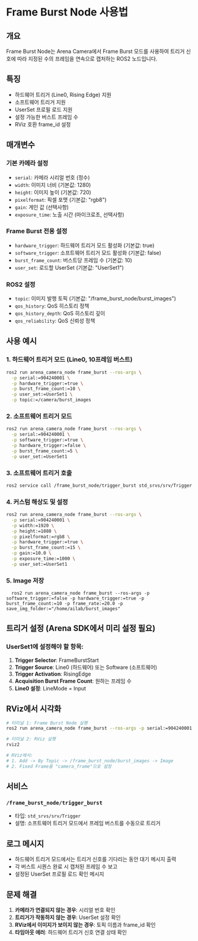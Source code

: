 # Frame Burst Node 사용법

## 개요
Frame Burst Node는 Arena Camera에서 Frame Burst 모드를 사용하여 트리거 신호에 따라 지정된 수의 프레임을 연속으로 캡처하는 ROS2 노드입니다.

## 특징
- 하드웨어 트리거 (Line0, Rising Edge) 지원
- 소프트웨어 트리거 지원  
- UserSet 프로필 로드 지원
- 설정 가능한 버스트 프레임 수
- RViz 호환 frame_id 설정

## 매개변수

### 기본 카메라 설정
- `serial`: 카메라 시리얼 번호 (정수)
- `width`: 이미지 너비 (기본값: 1280)
- `height`: 이미지 높이 (기본값: 720) 
- `pixelformat`: 픽셀 포맷 (기본값: "rgb8")
- `gain`: 게인 값 (선택사항)
- `exposure_time`: 노출 시간 (마이크로초, 선택사항)

### Frame Burst 전용 설정
- `hardware_trigger`: 하드웨어 트리거 모드 활성화 (기본값: true)
- `software_trigger`: 소프트웨어 트리거 모드 활성화 (기본값: false)
- `burst_frame_count`: 버스트당 프레임 수 (기본값: 10)
- `user_set`: 로드할 UserSet (기본값: "UserSet1")

### ROS2 설정
- `topic`: 이미지 발행 토픽 (기본값: "/frame_burst_node/burst_images")
- `qos_history`: QoS 히스토리 정책
- `qos_history_depth`: QoS 히스토리 깊이
- `qos_reliability`: QoS 신뢰성 정책

## 사용 예시

### 1. 하드웨어 트리거 모드 (Line0, 10프레임 버스트)
```bash
ros2 run arena_camera_node frame_burst --ros-args \
  -p serial:=904240001 \
  -p hardware_trigger:=true \
  -p burst_frame_count:=10 \
  -p user_set:=UserSet1 \
  -p topic:=/camera/burst_images
```

### 2. 소프트웨어 트리거 모드
```bash
ros2 run arena_camera_node frame_burst --ros-args \
  -p serial:=904240001 \
  -p software_trigger:=true \
  -p hardware_trigger:=false \
  -p burst_frame_count:=5 \
  -p user_set:=UserSet1
```

### 3. 소프트웨어 트리거 호출
```bash
ros2 service call /frame_burst_node/trigger_burst std_srvs/srv/Trigger
```

### 4. 커스텀 해상도 및 설정
```bash
ros2 run arena_camera_node frame_burst --ros-args \
  -p serial:=904240001 \
  -p width:=1920 \
  -p height:=1080 \
  -p pixelformat:=rgb8 \
  -p hardware_trigger:=true \
  -p burst_frame_count:=15 \
  -p gain:=10.0 \
  -p exposure_time:=1000 \
  -p user_set:=UserSet1
```

### 5. Image 저장
```
  ros2 run arena_camera_node frame_burst --ros-args -p software_trigger:=false -p hardware_trigger:=true -p burst_frame_count:=10 -p frame_rate:=20.0 -p save_img_folder:="/home/ailab/burst_images"

``` 

## 트리거 설정 (Arena SDK에서 미리 설정 필요)

### UserSet1에 설정해야 할 항목:
1. **Trigger Selector**: FrameBurstStart
2. **Trigger Source**: Line0 (하드웨어) 또는 Software (소프트웨어)
3. **Trigger Activation**: RisingEdge
4. **Acquisition Burst Frame Count**: 원하는 프레임 수
5. **Line0 설정**: LineMode = Input

## RViz에서 시각화

```bash
# 터미널 1: Frame Burst Node 실행
ros2 run arena_camera_node frame_burst --ros-args -p serial:=904240001

# 터미널 2: RViz 실행
rviz2

# RViz에서:
# 1. Add -> By Topic -> /frame_burst_node/burst_images -> Image
# 2. Fixed Frame을 "camera_frame"으로 설정
```

## 서비스

### `/frame_burst_node/trigger_burst`
- 타입: `std_srvs/srv/Trigger`
- 설명: 소프트웨어 트리거 모드에서 프레임 버스트를 수동으로 트리거

## 로그 메시지

- 하드웨어 트리거 모드에서는 트리거 신호를 기다리는 동안 대기 메시지 출력
- 각 버스트 시퀀스 완료 시 캡처된 프레임 수 보고
- 설정된 UserSet 프로필 로드 확인 메시지

## 문제 해결

1. **카메라가 연결되지 않는 경우**: 시리얼 번호 확인
2. **트리거가 작동하지 않는 경우**: UserSet 설정 확인 
3. **RViz에서 이미지가 보이지 않는 경우**: 토픽 이름과 frame_id 확인
4. **타임아웃 에러**: 하드웨어 트리거 신호 연결 상태 확인
